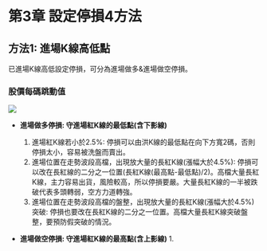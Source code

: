 # 第3章 設定停損4方法

## **方法1: 進場K線高低點**
已進場K線高低設定停損，可分為進場做多&進場做空停損。

### 股價每碼跳動值
![](https://histock.tw/uploadimages/6620/image2.png)

- **進場做多停損: 守進場紅K線的最低點(含下影線)**
  1. 進場紅K線若小於2.5%: 停損可以由洪K線的最低點在向下方寬2碼，否則停損太小，容易被洗盤而賣出。
  2. 進場位置在走勢波段高檔，出現放大量的長紅K線(漲幅大於4.5%): 停損可以改在長紅線的二分之一位置(長紅K線(最高點-最低點)/2)。高檔大量長紅K線，主力容易出貨，風險較高，所以停損要嚴。大量長紅K線的一半被跌破代表多頭轉弱，空方力道轉強。
  3. 進場位置在走勢波段高檔的盤整，出現放大量的長紅K線(漲幅大於4.5%)突破: 停損也要改在長紅K線的二分之一位置。高檔大量長紅K線突破盤整，要預防假突破的情況。

- **進場做空停損: 守進場紅K線的最高點(含上影線)**
   1. 
